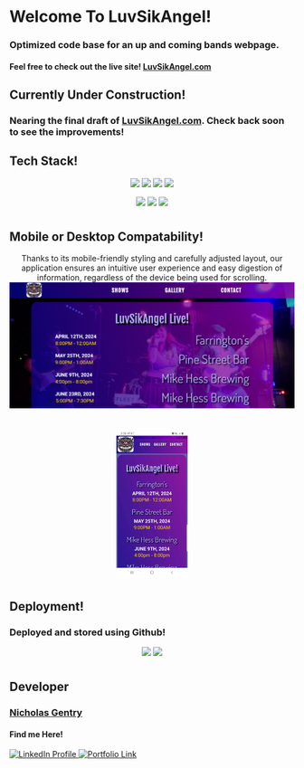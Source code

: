 
# Welcome To LuvSikAngel!

### Optimized code base for an up and coming bands webpage.  
#### Feel free to check out the live site! [LuvSikAngel.com](https://luvsikangel.com)

## Currently Under Construction!

### Nearing the final draft of [LuvSikAngel.com](https://luvsikangel.com). Check back soon to see the improvements!


## Tech Stack!

<p align="center">
<code><img width="12%" src="https://www.vectorlogo.zone/logos/reactjs/reactjs-ar21.svg"></code>
<code><img width="12%" src="https://www.vectorlogo.zone/logos/javascript/javascript-ar21.svg"></code>
<code><img width="12%" src="https://download.logo.wine/logo/TypeScript/TypeScript-Logo.wine.png"></code>
<code><img width="12%" src="https://www.vectorlogo.zone/logos/w3_css/w3_css-ar21.svg"></code><br/>
<p/>
<p align="center">
<code><img width="12%" src="https://www.vectorlogo.zone/logos/nodejs/nodejs-ar21.svg"></code>
<code><img width="12%" src="https://www.vectorlogo.zone/logos/js_webpack/js_webpack-ar21.svg"></code>
<code><img width="12%" src="https://www.vectorlogo.zone/logos/npmjs/npmjs-ar21.svg"></code>
<p/>

#
## Mobile or Desktop Compatability!

<p align="center">
    Thanks to its mobile-friendly styling and carefully adjusted layout, our application ensures an intuitive user experience and easy digestion of information, regardless of the device being used for scrolling.
    <img align="center" src="./ReadMePics/Desktop.png"/>
<p/>

#
  <p align="center">
    <img align="center" width="25%" src="./ReadMePics/Mobile.jpg"/>
  </p>
  
#
## Deployment!

### Deployed and stored using Github!
<p align="center">
<code><img width="12%" src="https://www.vectorlogo.zone/logos/github/github-ar21.svg"></code>
<code><img width="12%" src="https://www.vectorlogo.zone/logos/git-scm/git-scm-ar21.svg"></code>
<p/>

#
## Developer

### [Nicholas Gentry](https://www.linkedin.com/in/nicholas-gentry-2721451b2/)


#### Find me Here!
  <a href="https://www.linkedin.com/in/nicholas-gentry-2721451b2/"> 
    <img src="https://img.shields.io/badge/linkedin-%230077B5.svg?style=for-the-badge&logo=linkedin" alt="LinkedIn Profile">
  </a>
    <a href="https://nickgentrybjj.github.io/Portfolio/"> 
    <img src="https://img.shields.io/badge/_✨_Portfolio_-089992?style=for-the-badge" alt="Portfolio Link" width="120" height="28">
  </a>

